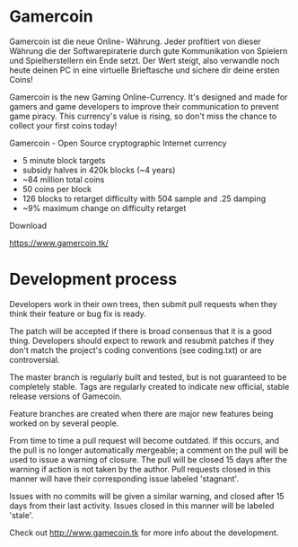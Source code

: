 Gamercoin
========

Gamercoin ist die neue Online- Währung. Jeder profitiert von dieser Währung die der Softwarepiraterie durch gute Kommunikation von Spielern und Spielherstellern ein Ende setzt. Der Wert steigt, also verwandle noch heute deinen PC in eine virtuelle Brieftasche und sichere dir deine ersten Coins!

Gamercoin is the new Gaming Online-Currency. It's designed and made for gamers and game developers to improve their communication to prevent game piracy. This currency's value is rising, so don't miss the chance to collect your first coins today!

Gamercoin - Open Source cryptographic Internet currency
 - 5 minute block targets
 - subsidy halves in 420k blocks (~4 years)
 - ~84 million total coins
 - 50 coins per block
 - 126 blocks to retarget difficulty with 504 sample and .25 damping
 - ~9% maximum change on difficulty retarget

Download

https://www.gamercoin.tk/

Development process
===================

Developers work in their own trees, then submit pull requests when
they think their feature or bug fix is ready.

The patch will be accepted if there is broad consensus that it is a
good thing.  Developers should expect to rework and resubmit patches
if they don't match the project's coding conventions (see coding.txt)
or are controversial.

The master branch is regularly built and tested, but is not guaranteed
to be completely stable. Tags are regularly created to indicate new
official, stable release versions of Gamecoin.

Feature branches are created when there are major new features being
worked on by several people.

From time to time a pull request will become outdated. If this occurs, and
the pull is no longer automatically mergeable; a comment on the pull will
be used to issue a warning of closure. The pull will be closed 15 days
after the warning if action is not taken by the author. Pull requests closed
in this manner will have their corresponding issue labeled 'stagnant'.

Issues with no commits will be given a similar warning, and closed after
15 days from their last activity. Issues closed in this manner will be 
labeled 'stale'. 

Check out http://www.gamecoin.tk for more info about the development.
